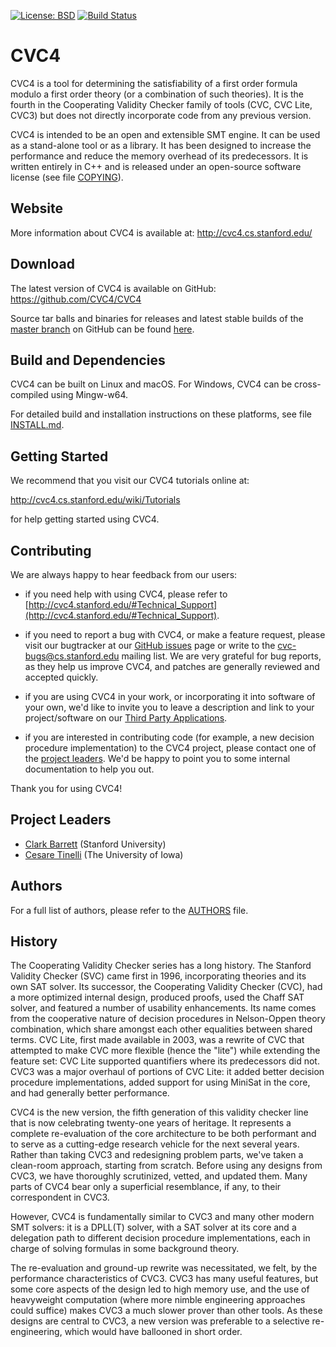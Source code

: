 [![License: BSD](
    https://img.shields.io/badge/License-BSD%203--Clause-blue.svg)](
        https://opensource.org/licenses/BSD-3-Clause)
[![Build Status](
    https://travis-ci.org/CVC4/CVC4.svg?branch=master)](
        https://travis-ci.org/CVC4/CVC4)

CVC4
===============================================================================

CVC4 is a tool for determining the satisfiability of a first order formula
modulo a first order theory (or a combination of such theories).  It is the
fourth in the Cooperating Validity Checker family of tools (CVC, CVC Lite,
CVC3) but does not directly incorporate code from any previous version.

CVC4 is intended to be an open and extensible SMT engine.  It can be used as a
stand-alone tool or as a library.  It has been designed to increase the
performance and reduce the memory overhead of its predecessors.  It is written
entirely in C++ and is released under an open-source software license (see file
[COPYING](https://github.com/CVC4/CVC4/blob/master/COPYING)).


Website
-------------------------------------------------------------------------------

More information about CVC4 is available at:
http://cvc4.cs.stanford.edu/

Download
-------------------------------------------------------------------------------

The latest version of CVC4 is available on GitHub:
https://github.com/CVC4/CVC4

Source tar balls and binaries for releases and latest stable builds of the
[master branch](https://github.com/CVC4/CVC4) on GitHub can be
found [here](http://cvc4.cs.stanford.edu/downloads).


Build and Dependencies
-------------------------------------------------------------------------------

CVC4 can be built on Linux and macOS.  For Windows, CVC4 can be cross-compiled
using Mingw-w64.

For detailed build and installation instructions on these platforms,
see file [INSTALL.md](https://github.com/CVC4/CVC4/blob/master/INSTALL.md).


Getting Started
-------------------------------------------------------------------------------

We recommend that you visit our CVC4 tutorials online at:

  http://cvc4.cs.stanford.edu/wiki/Tutorials

for help getting started using CVC4.


Contributing
-------------------------------------------------------------------------------

We are always happy to hear feedback from our users:

* if you need help with using CVC4, please refer to
  [http://cvc4.stanford.edu/#Technical_Support](http://cvc4.stanford.edu/#Technical_Support).

* if you need to report a bug with CVC4, or make a feature request, please
  visit our bugtracker at our
  [GitHub issues](https://github.com/CVC4/CVC4/issues) page or write to the
  cvc-bugs@cs.stanford.edu mailing list.  We are very grateful for bug reports,
  as they help us improve CVC4, and patches are generally reviewed and accepted
  quickly.

* if you are using CVC4 in your work, or incorporating it into software of your
  own, we'd like to invite you to leave a description and link to your
  project/software on our [Third Party Applications](http://cvc4.cs.stanford.edu/wiki/Public:Third_Party_Applications).

* if you are interested in contributing code (for example, a new
  decision procedure implementation) to the CVC4 project, please
  contact one of the [project leaders](#project_leaders).
  We'd be happy to point you to some internal documentation to help you out.

Thank you for using CVC4!


Project Leaders
-------------------------------------------------------------------------------

* [Clark Barrett](http://theory.stanford.edu/~barrett/) (Stanford University)
* [Cesare Tinelli](http://homepage.cs.uiowa.edu/~tinelli/) (The University of Iowa)


Authors
-------------------------------------------------------------------------------

For a full list of authors, please refer to the
[AUTHORS](https://github.com/CVC4/CVC4/blob/master/AUTHORS) file.

History
-------------------------------------------------------------------------------

The Cooperating Validity Checker series has a long history.  The Stanford
Validity Checker (SVC) came first in 1996, incorporating theories and its own
SAT solver.  Its successor, the Cooperating Validity Checker (CVC), had a more
optimized internal design, produced proofs, used the Chaff SAT solver, and
featured a number of usability enhancements.  Its name comes from the
cooperative nature of decision procedures in Nelson-Oppen theory combination,
which share amongst each other equalities between shared terms.
CVC Lite, first made available in 2003, was a rewrite of CVC that attempted to
make CVC more flexible (hence the "lite") while extending the feature set: CVC
Lite supported quantifiers where its predecessors did not.  CVC3 was a major
overhaul of portions of CVC Lite: it added better decision procedure
implementations, added support for using MiniSat in the core, and had generally
better performance.

CVC4 is the new version, the fifth generation of this validity checker line
that is now celebrating twenty-one years of heritage.  It represents a complete
re-evaluation of the core architecture to be both performant and to serve as a
cutting-edge research vehicle for the next several years.  Rather than taking
CVC3 and redesigning problem parts, we've taken a clean-room approach, starting
from scratch.  Before using any designs from CVC3, we have thoroughly
scrutinized, vetted, and updated them.  Many parts of CVC4 bear only a
superficial resemblance, if any, to their correspondent in CVC3.

However, CVC4 is fundamentally similar to CVC3 and many other modern SMT
solvers: it is a DPLL(T) solver, with a SAT solver at its core and a delegation
path to different decision procedure implementations, each in charge of solving
formulas in some background theory.

The re-evaluation and ground-up rewrite was necessitated, we felt, by the
performance characteristics of CVC3.  CVC3 has many useful features, but some
core aspects of the design led to high memory use, and the use of heavyweight
computation (where more nimble engineering approaches could suffice) makes CVC3
a much slower prover than other tools.  As these designs are central to CVC3, a
new version was preferable to a selective re-engineering, which would have
ballooned in short order.

